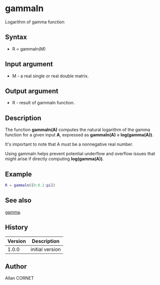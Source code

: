# gammaln

Logarithm of gamma function

## Syntax

- R = gammaln(M)

## Input argument

- M - a real single or real double matrix.

## Output argument

- R - result of gammaln function.

## Description

  <p>The function <b>gammaln(A)</b> computes the natural logarithm of the gamma function for a given input <b>A</b>, expressed as <b>gammaln(A) = log(gamma(A))</b>.</p>
  <p>It's important to note that A must be a nonnegative real number.</p>
  <p>Using gammaln helps prevent potential underflow and overflow issues that might arise if directly computing <b>log(gamma(A))</b>.</p>

## Example

```matlab
R = gammaln([0:0.1:pi])
```

## See also

[gamma](gamma.md).

## History

| Version | Description     |
| ------- | --------------- |
| 1.0.0   | initial version |

## Author

Allan CORNET
